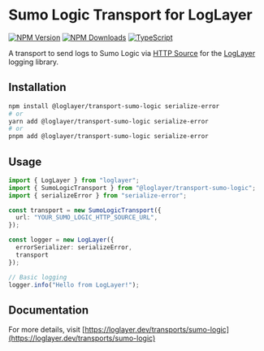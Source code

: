 # Sumo Logic Transport for LogLayer

[![NPM Version](https://img.shields.io/npm/v/%40loglayer%2Ftransport-sumo-logic)](https://www.npmjs.com/package/@loglayer/transport-sumo-logic)
[![NPM Downloads](https://img.shields.io/npm/dm/%40loglayer%2Ftransport-sumo-logic)](https://www.npmjs.com/package/@loglayer/transport-sumo-logic)
[![TypeScript](https://img.shields.io/badge/%3C%2F%3E-TypeScript-%230074c1.svg)](http://www.typescriptlang.org/)

A transport to send logs to Sumo Logic via [HTTP Source](https://help.sumologic.com/docs/send-data/hosted-collectors/http-source/logs-metrics/upload-logs/) for the [LogLayer](https://loglayer.dev) logging library.

## Installation

```bash
npm install @loglayer/transport-sumo-logic serialize-error
# or
yarn add @loglayer/transport-sumo-logic serialize-error
# or
pnpm add @loglayer/transport-sumo-logic serialize-error
```

## Usage

```typescript
import { LogLayer } from "loglayer";
import { SumoLogicTransport } from "@loglayer/transport-sumo-logic";
import { serializeError } from "serialize-error";

const transport = new SumoLogicTransport({
  url: "YOUR_SUMO_LOGIC_HTTP_SOURCE_URL",
});

const logger = new LogLayer({
  errorSerializer: serializeError,
  transport
});

// Basic logging
logger.info("Hello from LogLayer!");
```

## Documentation

For more details, visit [https://loglayer.dev/transports/sumo-logic](https://loglayer.dev/transports/sumo-logic)
